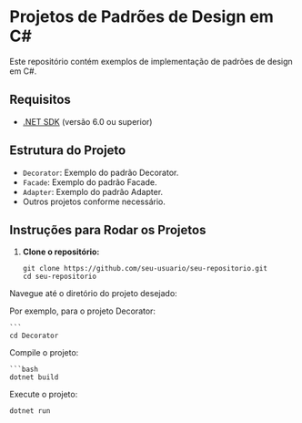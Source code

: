 # Projetos de Padrões de Design em C#

Este repositório contém exemplos de implementação de padrões de design em C#.

## Requisitos

- [.NET SDK](https://dotnet.microsoft.com/download) (versão 6.0 ou superior)

## Estrutura do Projeto

- `Decorator`: Exemplo do padrão Decorator.
- `Facade`: Exemplo do padrão Facade.
- `Adapter`: Exemplo do padrão Adapter.
- Outros projetos conforme necessário.

## Instruções para Rodar os Projetos

1. **Clone o repositório:**

   ```
   git clone https://github.com/seu-usuario/seu-repositorio.git
   cd seu-repositorio
Navegue até o diretório do projeto desejado:

Por exemplo, para o projeto Decorator:

    ```
    cd Decorator 
    
Compile o projeto:

    ```bash
    dotnet build
    
Execute o projeto:

```bash
dotnet run
